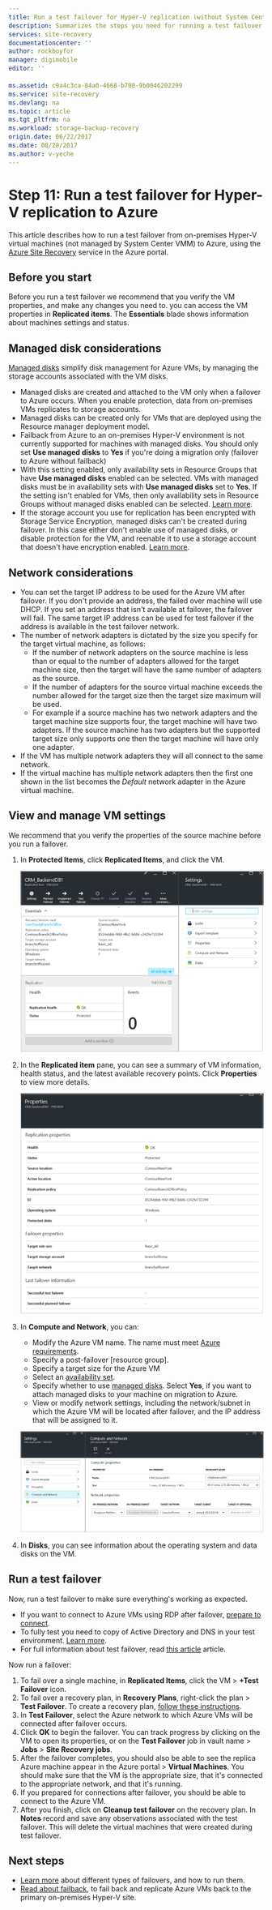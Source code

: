 ```yaml
---
title: Run a test failover for Hyper-V replication (without System Center VMM) to Azure | Azure
description: Summarizes the steps you need for running a test failover for Hyper-V VMs replicating to Azure using the Azure Site Recovery service.
services: site-recovery
documentationcenter: ''
author: rockboyfor
manager: digimobile
editor: ''

ms.assetid: c9a4c3ca-84a0-4668-b700-9b0046202299
ms.service: site-recovery
ms.devlang: na
ms.topic: article
ms.tgt_pltfrm: na
ms.workload: storage-backup-recovery
origin.date: 06/22/2017
ms.date: 08/28/2017
ms.author: v-yeche
---
```


# Step 11: Run a test failover for Hyper-V replication to Azure

This article describes how to run a test failover from  on-premises Hyper-V virtual machines (not managed by System Center VMM) to Azure, using the [Azure Site Recovery](site-recovery-overview.md) service in the Azure portal.



## Before you start

Before you run a test failover we recommend that you verify the VM properties, and make any changes you need to. you can access the VM properties in **Replicated items**. The **Essentials** blade shows information about machines settings and status.

## Managed disk considerations

[Managed disks](../virtual-machines/windows/managed-disks-overview.md) simplify disk management for Azure VMs, by managing the storage accounts associated with the VM disks. 

- Managed disks are created and attached to the VM only when a failover to Azure occurs. When you enable protection, data from on-premises VMs replicates to storage accounts.
- Managed disks can be created only for VMs that are deployed using the Resource manager deployment model.
- Failback from Azure to an on-premises Hyper-V environment is not currently supported for machines with managed disks. You should only set **Use managed disks** to **Yes** if you're doing a migration only (failover to Azure without failback)
- With this setting enabled, only availability sets in Resource Groups that have **Use managed disks** enabled can be selected. VMs with managed disks must be in availability sets with **Use managed disks** set to **Yes**. If the setting isn't enabled for VMs, then only availability sets in Resource Groups without managed disks enabled can be selected. [Learn more](/virtual-machines/windows/manage-availability#use-managed-disks-for-vms-in-an-availability-set).
- If the storage account you use for replication has been encrypted with Storage Service Encryption, managed disks can't be created during failover. In this case either don't enable use of managed disks, or disable protection for the VM, and reenable it to use a storage account that doesn't have encryption enabled. [Learn more](/storage/storage-managed-disks-overview#managed-disks-and-encryption).

 
## Network considerations

- You can set the target IP address to be used for the Azure VM after failover. If you don't provide an address, the failed over machine will use DHCP. If you set an address that isn't available at failover, the failover will fail. The same target IP address can be used for test failover if the address is available in the test failover network.
- The number of network adapters is dictated by the size you specify for the target virtual machine, as follows:
    - If the number of network adapters on the source machine is less than or equal to the number of adapters allowed for the target machine size, then the target will have the same number of adapters as the source.
    - If the number of adapters for the source virtual machine exceeds the number allowed for the target size then the target size maximum will be used.
    - For example if a source machine has two network adapters and the target machine size supports four, the target machine will have two adapters. If the source machine has two adapters but the supported target size only supports one then the target machine will have only one adapter.     
- If the VM has multiple network adapters they will all connect to the same network.
- If the virtual machine has multiple network adapters then the first one shown in the list becomes the *Default* network adapter in the Azure virtual machine.

## View and manage VM settings

We recommend that you verify the properties of the source machine before you run a failover.

1. In **Protected Items**, click **Replicated Items**, and click the VM.

    ![Enable replication](./media/hyper-v-site-walkthrough-test-failover/test-failover1.png)
2. In the **Replicated item** pane, you can see a summary of VM information, health status, and the latest available recovery points. Click **Properties** to view more details.

    ![Enable replication](./media/hyper-v-site-walkthrough-test-failover/test-failover2.png)
3. In **Compute and Network**, you can:
    - Modify the Azure VM name. The name must meet [Azure requirements](site-recovery-support-matrix-to-azure.md#failed-over-azure-vm-requirements).
    - Specify a post-failover [resource group].
    - Specify a target size for the Azure VM
    - Select an [availability set](../virtual-machines/windows/tutorial-availability-sets.md).
    - Specify whether to use [managed disks](#managed-disk-considerations). Select **Yes**, if you want to attach managed disks to your machine on migration to Azure.
    - View or modify network settings, including the network/subnet in which the Azure VM will be located after failover, and the IP address that will be assigned to it.

    ![Enable replication](./media/hyper-v-site-walkthrough-test-failover/test-failover4.png)
4. In **Disks**, you can see information about the operating system and data disks on the VM.

## Run a test failover

Now, run a test failover to make sure everything's working as expected.

- If you want to connect to Azure VMs using RDP after failover, [prepare to connect](site-recovery-test-failover-to-azure.md#prepare-to-connect-to-azure-vms-after-failover).
 - To fully test you need to copy of Active Directory and DNS in your test environment. [Learn more](site-recovery-active-directory.md#test-failover-considerations).
 - For full information about test failover, read [this article](site-recovery-test-failover-to-azure.md) article.

 Now run a failover:

1. To fail over a single machine, in **Replicated Items**, click the VM > **+Test Failover** icon.
2. To fail over a recovery plan, in **Recovery Plans**, right-click the plan > **Test Failover**. To create a recovery plan, [follow these instructions](site-recovery-create-recovery-plans.md).
3. In **Test Failover**, select the Azure network to which Azure VMs will be connected after failover occurs.
4. Click **OK** to begin the failover. You can track progress by clicking on the VM to open its properties, or on the **Test Failover** job in vault name > **Jobs** > **Site Recovery jobs**.
5. After the failover completes, you should also be able to see the replica Azure machine appear in the Azure portal > **Virtual Machines**. You should make sure that the VM is the appropriate size, that it's connected to the appropriate network, and that it's running.
6. If you prepared for connections after failover, you should be able to connect to the Azure VM.
7. After you finish, click on **Cleanup test failover** on the recovery plan. In **Notes** record and save any observations associated with the test failover. This will delete the virtual machines that were created during test failover.

## Next steps

- [Learn more](site-recovery-failover.md) about different types of failovers, and how to run them.
- [Read about failback](site-recovery-failback-from-azure-to-hyper-v.md), to fail back and replicate Azure VMs back to the primary on-premises Hyper-V site.

<!--Update_Description: update reference link -->